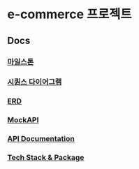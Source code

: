 # e-commerce 프로젝트

## Docs

### [마일스톤](./docs/01_Milestone.md)

### [시퀀스 다이어그램](./docs/02_SequenceDiagram.md)

### [ERD](./docs/03_ERD.md)

### [MockAPI](./docs/04_MockAPI.md)

### [API Documentation](./docs/05_APIDocumentation.md)

### [Tech Stack & Package](./docs/06_TechStackPackage.md)